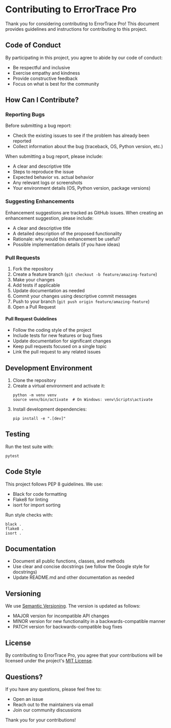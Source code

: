 # Contributing to ErrorTrace Pro

Thank you for considering contributing to ErrorTrace Pro! This document provides guidelines and instructions for contributing to this project.

## Code of Conduct

By participating in this project, you agree to abide by our code of conduct:

- Be respectful and inclusive
- Exercise empathy and kindness
- Provide constructive feedback
- Focus on what is best for the community

## How Can I Contribute?

### Reporting Bugs

Before submitting a bug report:
- Check the existing issues to see if the problem has already been reported
- Collect information about the bug (traceback, OS, Python version, etc.)

When submitting a bug report, please include:
- A clear and descriptive title
- Steps to reproduce the issue
- Expected behavior vs. actual behavior
- Any relevant logs or screenshots
- Your environment details (OS, Python version, package versions)

### Suggesting Enhancements

Enhancement suggestions are tracked as GitHub issues. When creating an enhancement suggestion, please include:

- A clear and descriptive title
- A detailed description of the proposed functionality
- Rationale: why would this enhancement be useful?
- Possible implementation details (if you have ideas)

### Pull Requests

1. Fork the repository
2. Create a feature branch (`git checkout -b feature/amazing-feature`)
3. Make your changes
4. Add tests if applicable
5. Update documentation as needed
6. Commit your changes using descriptive commit messages
7. Push to your branch (`git push origin feature/amazing-feature`)
8. Open a Pull Request

#### Pull Request Guidelines

- Follow the coding style of the project
- Include tests for new features or bug fixes
- Update documentation for significant changes
- Keep pull requests focused on a single topic
- Link the pull request to any related issues

## Development Environment

1. Clone the repository
2. Create a virtual environment and activate it:
   ```
   python -m venv venv
   source venv/bin/activate  # On Windows: venv\Scripts\activate
   ```
3. Install development dependencies:
   ```
   pip install -e ".[dev]"
   ```

## Testing

Run the test suite with:

```
pytest
```

## Code Style

This project follows PEP 8 guidelines. We use:
- Black for code formatting
- Flake8 for linting
- isort for import sorting

Run style checks with:

```
black .
flake8 .
isort .
```

## Documentation

- Document all public functions, classes, and methods
- Use clear and concise docstrings (we follow the Google style for docstrings)
- Update README.md and other documentation as needed

## Versioning

We use [Semantic Versioning](https://semver.org/). The version is updated as follows:

- MAJOR version for incompatible API changes
- MINOR version for new functionality in a backwards-compatible manner
- PATCH version for backwards-compatible bug fixes

## License

By contributing to ErrorTrace Pro, you agree that your contributions will be licensed under the project's [MIT License](LICENSE).

## Questions?

If you have any questions, please feel free to:
- Open an issue
- Reach out to the maintainers via email
- Join our community discussions

Thank you for your contributions!